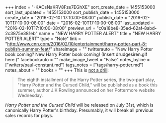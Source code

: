 +++
index = "-KACsNaKRV8Fze7EGhXE"
sort_create_date = 1455153000
sort_last_updated = 1455153000
sort_publish_date = 1455153000
create_date = "2016-02-10T17:10:00-08:00"
publish_date = "2016-02-10T17:10:00-08:00"
date = "2016-02-10T17:10:00-08:00"
last_updated = "2016-02-10T17:10:00-08:00"
preview_url = "c0a18be8-35ed-62af-8abd-2c3875e381eb"
name = "NEW HARRY POTTER ALERT"
title = "NEW HARRY POTTER ALERT"
type = "Note"
link = "http://www.cnn.com/2016/02/10/entertainment/harry-potter-part-8-publish-summer-feat/"
shareimage = ""
twitterauto = "New Harry Potter book coming? New Harry Potter book coming! (Insert drudgesiren.gif here.)"
facebookauto = ""
make_image_tweet = "False"
notes_byline = ["writers/paul-constant.md"]
tags_notes = ["tags/harry-potter.md"]
notes_about = ""
books = ""
+++
This is [not a drill](http://www.cnn.com/2016/02/10/entertainment/harry-potter-part-8-publish-summer-feat/):

<blockquote>The eighth installment of the Harry Potter series, the two-part play, "Harry Potter and the Cursed Child," will be published as a book this summer, author J.K Rowling announced on her Pottermore website Wednesday.</blockquote>

*Harry Potter and the Cursed Child* will be released on July 31st, which is canonically Harry Potter's birthday. Presumably, it will break all previous sales records for plays.
